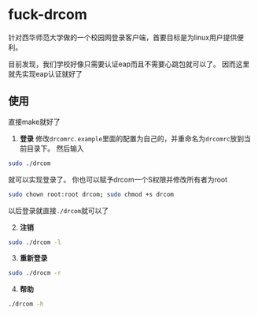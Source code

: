 # fuck-drcom
针对西华师范大学做的一个校园网登录客户端，首要目标是为linux用户提供便利。

目前发现，我们学校好像只需要认证eap而且不需要心跳包就可以了。
因而这里就先实现eap认证就好了

## 使用
直接make就好了

1. **登录**
 修改`drcomrc.example`里面的配置为自己的，并重命名为`drcomrc`放到当前目录下。
 然后输入
 ```bash
 sudo ./drcom
 ```
 就可以实现登录了。
 你也可以赋予drcom一个S权限并修改所有者为root
 ```bash
 sudo chown root:root drcom; sudo chmod +s drcom
 ```
 以后登录就直接`./drcom`就可以了

2. **注销**  
 ```bash
 sudo ./drcom -l
 ```

3. **重新登录**  
 ```bash
 sudo ./drocm -r
 ```

4. **帮助**  
 ```bash
 ./drcom -h
 ```
